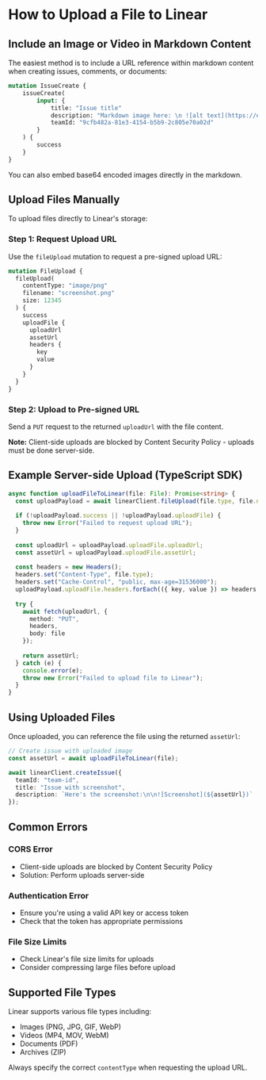# How to Upload a File to Linear

## Include an Image or Video in Markdown Content

The easiest method is to include a URL reference within markdown content when creating issues, comments, or documents:

```graphql
mutation IssueCreate {
    issueCreate(
        input: {
            title: "Issue title"
            description: "Markdown image here: \n ![alt text](https://example.com/image.png)"
            teamId: "9cfb482a-81e3-4154-b5b9-2c805e70a02d"
        }
    ) {
        success
    }
}
```

You can also embed base64 encoded images directly in the markdown.

## Upload Files Manually

To upload files directly to Linear's storage:

### Step 1: Request Upload URL
Use the `fileUpload` mutation to request a pre-signed upload URL:

```graphql
mutation FileUpload {
  fileUpload(
    contentType: "image/png"
    filename: "screenshot.png"
    size: 12345
  ) {
    success
    uploadFile {
      uploadUrl
      assetUrl
      headers {
        key
        value
      }
    }
  }
}
```

### Step 2: Upload to Pre-signed URL
Send a `PUT` request to the returned `uploadUrl` with the file content.

**Note:** Client-side uploads are blocked by Content Security Policy - uploads must be done server-side.

## Example Server-side Upload (TypeScript SDK)

```typescript
async function uploadFileToLinear(file: File): Promise<string> {
  const uploadPayload = await linearClient.fileUpload(file.type, file.name, file.size);
 
  if (!uploadPayload.success || !uploadPayload.uploadFile) {
    throw new Error("Failed to request upload URL");
  }
 
  const uploadUrl = uploadPayload.uploadFile.uploadUrl;
  const assetUrl = uploadPayload.uploadFile.assetUrl;
 
  const headers = new Headers();
  headers.set("Content-Type", file.type);
  headers.set("Cache-Control", "public, max-age=31536000");
  uploadPayload.uploadFile.headers.forEach(({ key, value }) => headers.set(key, value));
 
  try {
    await fetch(uploadUrl, {
      method: "PUT", 
      headers,
      body: file
    });
 
    return assetUrl;
  } catch (e) {
    console.error(e);
    throw new Error("Failed to upload file to Linear");
  }
}
```

## Using Uploaded Files

Once uploaded, you can reference the file using the returned `assetUrl`:

```typescript
// Create issue with uploaded image
const assetUrl = await uploadFileToLinear(file);

await linearClient.createIssue({
  teamId: "team-id",
  title: "Issue with screenshot",
  description: `Here's the screenshot:\n\n![Screenshot](${assetUrl})`
});
```

## Common Errors

### CORS Error
- Client-side uploads are blocked by Content Security Policy
- Solution: Perform uploads server-side

### Authentication Error
- Ensure you're using a valid API key or access token
- Check that the token has appropriate permissions

### File Size Limits
- Check Linear's file size limits for uploads
- Consider compressing large files before upload

## Supported File Types

Linear supports various file types including:
- Images (PNG, JPG, GIF, WebP)
- Videos (MP4, MOV, WebM)
- Documents (PDF)
- Archives (ZIP)

Always specify the correct `contentType` when requesting the upload URL.
